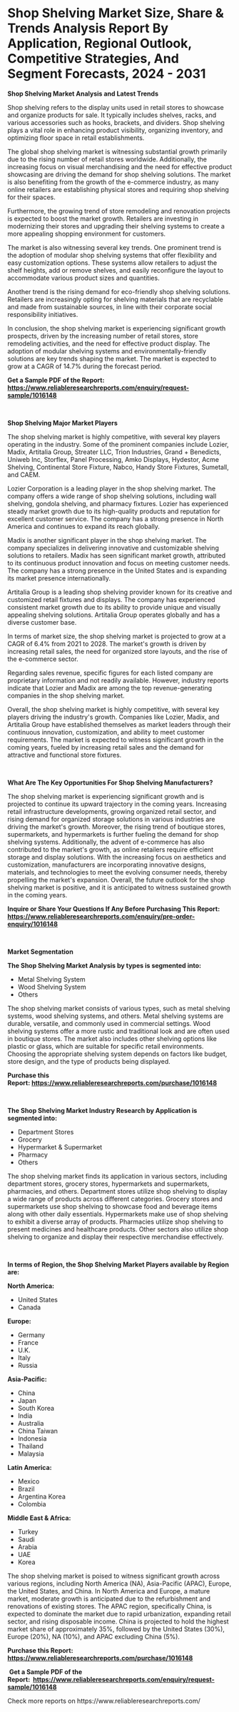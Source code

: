 <p><h1>Shop Shelving Market Size, Share & Trends Analysis Report By Application, Regional Outlook, Competitive Strategies, And Segment Forecasts, 2024 - 2031</h1></p><p><strong>Shop Shelving Market Analysis and Latest Trends</strong></p>
<p><p>Shop shelving refers to the display units used in retail stores to showcase and organize products for sale. It typically includes shelves, racks, and various accessories such as hooks, brackets, and dividers. Shop shelving plays a vital role in enhancing product visibility, organizing inventory, and optimizing floor space in retail establishments.</p><p>The global shop shelving market is witnessing substantial growth primarily due to the rising number of retail stores worldwide. Additionally, the increasing focus on visual merchandising and the need for effective product showcasing are driving the demand for shop shelving solutions. The market is also benefiting from the growth of the e-commerce industry, as many online retailers are establishing physical stores and requiring shop shelving for their spaces.</p><p>Furthermore, the growing trend of store remodeling and renovation projects is expected to boost the market growth. Retailers are investing in modernizing their stores and upgrading their shelving systems to create a more appealing shopping environment for customers.</p><p>The market is also witnessing several key trends. One prominent trend is the adoption of modular shop shelving systems that offer flexibility and easy customization options. These systems allow retailers to adjust the shelf heights, add or remove shelves, and easily reconfigure the layout to accommodate various product sizes and quantities.</p><p>Another trend is the rising demand for eco-friendly shop shelving solutions. Retailers are increasingly opting for shelving materials that are recyclable and made from sustainable sources, in line with their corporate social responsibility initiatives.</p><p>In conclusion, the shop shelving market is experiencing significant growth prospects, driven by the increasing number of retail stores, store remodeling activities, and the need for effective product display. The adoption of modular shelving systems and environmentally-friendly solutions are key trends shaping the market. The market is expected to grow at a CAGR of 14.7% during the forecast period.</p></p>
<p><strong>Get a Sample PDF of the Report:&nbsp; <a href="https://www.reliableresearchreports.com/enquiry/request-sample/1016148">https://www.reliableresearchreports.com/enquiry/request-sample/1016148</a></strong></p>
<p>&nbsp;</p>
<p><strong>Shop Shelving Major Market Players</strong></p>
<p><p>The shop shelving market is highly competitive, with several key players operating in the industry. Some of the prominent companies include Lozier, Madix, Artitalia Group, Streater LLC, Trion Industries, Grand + Benedicts, Uniweb Inc, Storflex, Panel Processing, Amko Displays, Hydestor, Acme Shelving, Continental Store Fixture, Nabco, Handy Store Fixtures, Sumetall, and CAEM.</p><p>Lozier Corporation is a leading player in the shop shelving market. The company offers a wide range of shop shelving solutions, including wall shelving, gondola shelving, and pharmacy fixtures. Lozier has experienced steady market growth due to its high-quality products and reputation for excellent customer service. The company has a strong presence in North America and continues to expand its reach globally. </p><p>Madix is another significant player in the shop shelving market. The company specializes in delivering innovative and customizable shelving solutions to retailers. Madix has seen significant market growth, attributed to its continuous product innovation and focus on meeting customer needs. The company has a strong presence in the United States and is expanding its market presence internationally.</p><p>Artitalia Group is a leading shop shelving provider known for its creative and customized retail fixtures and displays. The company has experienced consistent market growth due to its ability to provide unique and visually appealing shelving solutions. Artitalia Group operates globally and has a diverse customer base.</p><p>In terms of market size, the shop shelving market is projected to grow at a CAGR of 6.4% from 2021 to 2028. The market's growth is driven by increasing retail sales, the need for organized store layouts, and the rise of the e-commerce sector.</p><p>Regarding sales revenue, specific figures for each listed company are proprietary information and not readily available. However, industry reports indicate that Lozier and Madix are among the top revenue-generating companies in the shop shelving market.</p><p>Overall, the shop shelving market is highly competitive, with several key players driving the industry's growth. Companies like Lozier, Madix, and Artitalia Group have established themselves as market leaders through their continuous innovation, customization, and ability to meet customer requirements. The market is expected to witness significant growth in the coming years, fueled by increasing retail sales and the demand for attractive and functional store fixtures.</p></p>
<p>&nbsp;</p>
<p><strong>What Are The Key Opportunities For Shop Shelving Manufacturers?</strong></p>
<p><p>The shop shelving market is experiencing significant growth and is projected to continue its upward trajectory in the coming years. Increasing retail infrastructure developments, growing organized retail sector, and rising demand for organized storage solutions in various industries are driving the market's growth. Moreover, the rising trend of boutique stores, supermarkets, and hypermarkets is further fueling the demand for shop shelving systems. Additionally, the advent of e-commerce has also contributed to the market's growth, as online retailers require efficient storage and display solutions. With the increasing focus on aesthetics and customization, manufacturers are incorporating innovative designs, materials, and technologies to meet the evolving consumer needs, thereby propelling the market's expansion. Overall, the future outlook for the shop shelving market is positive, and it is anticipated to witness sustained growth in the coming years.</p></p>
<p><strong>Inquire or Share Your Questions If Any Before Purchasing This Report: <a href="https://www.reliableresearchreports.com/enquiry/pre-order-enquiry/1016148">https://www.reliableresearchreports.com/enquiry/pre-order-enquiry/1016148</a></strong></p>
<p>&nbsp;</p>
<p><strong>Market Segmentation</strong></p>
<p><strong>The Shop Shelving Market Analysis by types is segmented into:</strong></p>
<p><ul><li>Metal Shelving System</li><li>Wood Shelving System</li><li>Others</li></ul></p>
<p><p>The shop shelving market consists of various types, such as metal shelving systems, wood shelving systems, and others. Metal shelving systems are durable, versatile, and commonly used in commercial settings. Wood shelving systems offer a more rustic and traditional look and are often used in boutique stores. The market also includes other shelving options like plastic or glass, which are suitable for specific retail environments. Choosing the appropriate shelving system depends on factors like budget, store design, and the type of products being displayed.</p></p>
<p><strong>Purchase this Report:&nbsp;<a href="https://www.reliableresearchreports.com/purchase/1016148">https://www.reliableresearchreports.com/purchase/1016148</a></strong></p>
<p>&nbsp;</p>
<p><strong>The Shop Shelving Market Industry Research by Application is segmented into:</strong></p>
<p><ul><li>Department Stores</li><li>Grocery</li><li>Hypermarket & Supermarket</li><li>Pharmacy</li><li>Others</li></ul></p>
<p><p>The shop shelving market finds its application in various sectors, including department stores, grocery stores, hypermarkets and supermarkets, pharmacies, and others. Department stores utilize shop shelving to display a wide range of products across different categories. Grocery stores and supermarkets use shop shelving to showcase food and beverage items along with other daily essentials. Hypermarkets make use of shop shelving to exhibit a diverse array of products. Pharmacies utilize shop shelving to present medicines and healthcare products. Other sectors also utilize shop shelving to organize and display their respective merchandise effectively.</p></p>
<p>&nbsp;</p>
<p><strong>In terms of Region, the Shop Shelving Market Players available by Region are:</strong></p>
<p>
    <p> <strong> North America: </strong>
        <ul>
            <li>United States</li>
            <li>Canada</li>
        </ul>
        </p> 
    <p> <strong> Europe: </strong>
        <ul>
            <li>Germany</li>
            <li>France</li>
            <li>U.K.</li>
            <li>Italy</li>
            <li>Russia</li>
        </ul>
        </p> 
    <p> <strong> Asia-Pacific: </strong>
        <ul>
            <li>China</li>
            <li>Japan</li>
            <li>South Korea</li>
            <li>India</li>
            <li>Australia</li>
            <li>China Taiwan</li>
            <li>Indonesia</li>
            <li>Thailand</li>
            <li>Malaysia</li>
        </ul>
        </p> 
    <p> <strong> Latin America: </strong>
        <ul>
            <li>Mexico</li>
            <li>Brazil</li>
            <li>Argentina Korea</li>
            <li>Colombia</li>
        </ul>
        </p> 
    <p> <strong> Middle East & Africa: </strong>
        <ul>
            <li>Turkey</li>
            <li>Saudi</li>
            <li>Arabia</li>
            <li>UAE</li>
            <li>Korea</li>
        </ul>
    </p>
    </p>
<p><p>The shop shelving market is poised to witness significant growth across various regions, including North America (NA), Asia-Pacific (APAC), Europe, the United States, and China. In North America and Europe, a mature market, moderate growth is anticipated due to the refurbishment and renovations of existing stores. The APAC region, specifically China, is expected to dominate the market due to rapid urbanization, expanding retail sector, and rising disposable income. China is projected to hold the highest market share of approximately 35%, followed by the United States (30%), Europe (20%), NA (10%), and APAC excluding China (5%).</p></p>
<p><strong>Purchase this Report: <a href="https://www.reliableresearchreports.com/purchase/1016148">https://www.reliableresearchreports.com/purchase/1016148</a></strong></p>
<p>&nbsp;<strong>Get a Sample PDF of the Report:&nbsp;&nbsp;<a href="https://www.reliableresearchreports.com/enquiry/request-sample/1016148">https://www.reliableresearchreports.com/enquiry/request-sample/1016148</a></strong></p>
<p><strong></strong></p>
<p>Check more reports on https://www.reliableresearchreports.com/</p>